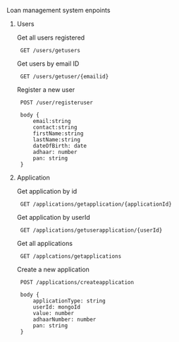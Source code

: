 Loan management system enpoints

1. Users

    Get all users registered
    
        GET /users/getusers 

    Get users by email ID
    
        GET /users/getuser/{emailid}
        
    Register a new user
    
        POST /user/registeruser
    
        body {
            email:string
            contact:string
            firstName:string
            lastName:string
            dateOfBirth: date
            adhaar: number 
            pan: string
        }

2. Application

    
    Get application by id
        
        GET /applications/getapplication/{applicationId}
        
    Get application by userId
    
        GET /applications/getuserapplication/{userId}
       
    Get all applications
        
        GET /applcations/getapplications
        
    Create a new application
        
        POST /applications/createapplication
        
        body {
            applicationType: string
            userId: mongoId
            value: number
            adhaarNumber: number
            pan: string
        }

